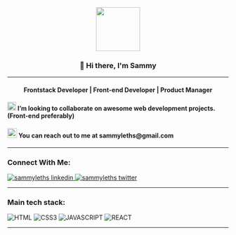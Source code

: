 <div id="header" align="center">
  <img src="https://media.giphy.com/media/R03zWv5p1oNSQd91EP/giphy.gif" width="100"/>
  <h3>👋 Hi there, I'm Sammy</h3>
</div>

---

<h4 align="center">Frontstack Developer | Front-end Developer | Product Manager </h4>

<div>
    <h4>
        <img src="https://user-images.githubusercontent.com/64320618/204891250-60a68a71-de75-433b-8582-328e500ef39b.png" alt="Collaborate" width="20"/> I’m looking to collaborate on awesome web development projects. (Front-end preferably)
    </h4>
</div>
<div>
    <h4>
        <img src="https://user-images.githubusercontent.com/64320618/204891783-fd2d45b6-9142-4d41-afec-3a8e079db010.png" alt="Reach me" width="22"/> You can reach out to me at sammyleths@gmail.com
    </h4>
</div>

---

<h3 align="left">Connect With Me:</h3>

<p align="left">
    <a href="https://www.linkedin.com/in/eyiowuawi/" target="_blank">
        <img src="https://img.shields.io/badge/linkedin-%230077B5.svg?style=for-the-badge&logo=linkedin&logoColor=white" alt="sammyleths linkedin" />
    </a>
    <a href="https://twitter.com/sammyleths" target="_blank">
        <img src="https://img.shields.io/badge/Twitter-blue?style=for-the-badge&logo=twitter&logoColor=white" alt="sammyleths twitter" />
    </a>
</p>

---

<h3 align="left">Main tech stack:</h3>

<p align="left">
        <img src="https://img.shields.io/badge/html5-%23E34F26.svg?style=for-the-badge&logo=html5&logoColor=white" alt="HTML" />
        <img src="https://img.shields.io/badge/css3-%231572B6.svg?style=for-the-badge&logo=css3&logoColor=white" alt="CSS3" />
        <img src="https://img.shields.io/badge/JavaScript-black?style=for-the-badge&logo=javascript&logoColor=%23F7DF1E" alt="JAVASCRIPT" />
        <img src="https://img.shields.io/badge/react-%2320232a.svg?style=for-the-badge&logo=react&logoColor=%2361DAFB" alt="REACT" />
</p>

---


<!--
**SammyLeths/SammyLeths** is a ✨ _special_ ✨ repository because its `README.md` (this file) appears on your GitHub profile.

Here are some ideas to get you started:

- 🔭 I’m currently working on ...
- 🌱 I’m currently learning ...
- 👯 I’m looking to collaborate on ...
- 🤔 I’m looking for help with ...
- 💬 Ask me about ...
- 📫 How to reach me: ...
- 😄 Pronouns: ...
- ⚡ Fun fact: ...
-->

